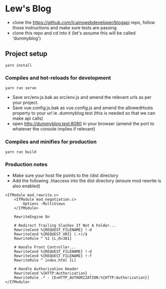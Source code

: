 # Lew's Blog

- clone the https://github.com/lcainswebdeveloper/blogapi repo, follow those instructions and make sure tests are passing.
- clone this repo and cd into it (let's assume this will be called 'dummyblog')


## Project setup
```
yarn install
```

### Compiles and hot-reloads for development
```
yarn run serve
```
- Save src/env.js.bak as src/env.js and amend the relevant urls as per your project.
- Save vue.config.js.bak as vue.config.js and amend the allowedHosts property to your url ie .dummyblog.test (this is needed so that we can make api calls)
- open http://dummyblog.test:8080 in your browser (amend the port to whatever the console implies if relevant)

### Compiles and minifies for production
```
yarn run build
```

### Production notes
- Make sure your host file points to the /dist directory
- Add the following .htaccess into the dist directory (ensure mod rewrite is also enabled)

```
<IfModule mod_rewrite.c>
    <IfModule mod_negotiation.c>
        Options -MultiViews
    </IfModule>

    RewriteEngine On

    # Redirect Trailing Slashes If Not A Folder...
    RewriteCond %{REQUEST_FILENAME} !-d
    RewriteCond %{REQUEST_URI} (.+)/$
    RewriteRule ^ %1 [L,R=301]

    # Handle Front Controller...
    RewriteCond %{REQUEST_FILENAME} !-d
    RewriteCond %{REQUEST_FILENAME} !-f
    RewriteRule ^ index.html [L]

    # Handle Authorization Header
    RewriteCond %{HTTP:Authorization} .
    RewriteRule .* - [E=HTTP_AUTHORIZATION:%{HTTP:Authorization}]
</IfModule>
```